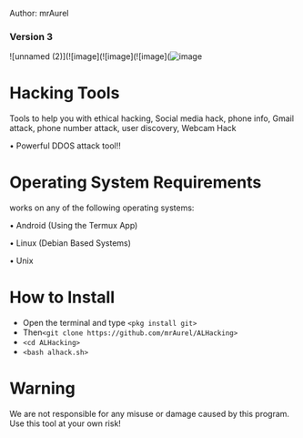 Author: mrAurel
### Version 3
![unnamed (2)](![image](![image](![image](![image](https://user-images.githubusercontent.com/94483858/160113142-705df077-dff6-40ab-b0af-6cb127c86927.png)


# Hacking Tools
Tools to help you with ethical hacking, Social media hack, phone info, Gmail attack, phone number attack, user discovery, Webcam Hack

• Powerful DDOS attack tool!!


# Operating System Requirements
works on any of the following operating systems:

• Android (Using the Termux App)

• Linux (Debian Based Systems)

• Unix

# How to Install
* Open the terminal and type `<pkg install git>`
* Then`<git clone https://github.com/mrAurel/ALHacking>`
* `<cd ALHacking>`
* `<bash alhack.sh>`


# Warning

We are not responsible for any misuse or damage caused by this program. Use this tool at your own risk!
